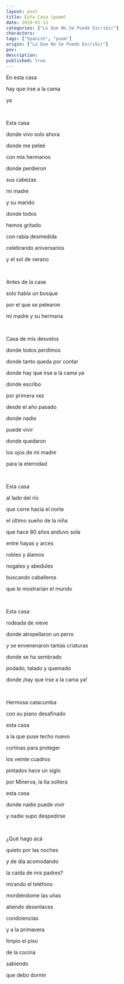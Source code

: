 ```yaml
---
layout: post
title: Esta Casa (poem)
date: 2019-01-13
categories: ["Lo Que No Se Puede Escribir"]
characters: 
tags: ["Spanish", "poem"]
origin: ["Lo Que No Se Puede Escribir"]
pov: 
description: 
published: true
---
```


En esta casa

hay que irse a la cama

ya

<br>

Esta casa

donde vivo solo ahora

donde me peleé

con mis hermanos

donde perdieron

sus cabezas

mi madre

y su marido

donde todos

hemos gritado

con rabia desmedida

celebrando aniversarios

y el sol de verano

<br>

Antes de la case

solo había un bosque

por el que se pelearon

mi madre y su hermana

<br>

Casa de mis desvelos

donde todos perdimos

donde tanto queda por contar

donde hay que irse a la cama ya

donde escribo

por primera vez

desde el año pasado

donde nadie

puede vivir

donde quedaron

los ojos de mi madre

para la eternidad

<br>

Esta casa

al lado del río

que corre hacia el norte

el último sueño de la niña

que hace 80 años anduvo sola

entre hayas y arces

robles y álamos

nogales y abedules

buscando caballeros

que le mostrarían el mundo

<br>

Esta casa

rodeada de nieve

donde atropellaron un perro

y se envenenaron tantas criaturas

donde se ha sembrado

podado, talado y quemado

donde ¡hay que irse a la cama ya!

<br>

Hermosa catacumba

con su piano desafinado

esta casa

a la que puse techo nuevo

cortinas para proteger

los veinte cuadros

pintados hace un siglo

por Minerva, la tía soltera

esta casa

donde nadie puede vivir

y nadie supo despedirse

<br>

¿Qué hago acá

quieto por las noches

y de día acomodando

la caída de mis padres?

mirando el teléfono

mordiéndome las uñas

atiendo desenlaces

condolencias

y a la primavera

limpio el piso

de la cocina

sabiendo

que debo dormir
